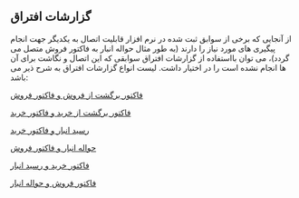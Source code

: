 ﻿## گزارشات افتراق

از آنجایی که برخی از سوابق ثبت شده در نرم افزار قابلیت اتصال به یکدیگر جهت انجام پیگیری های مورد نیاز را دارند (به طور مثال حواله انبار به فاکتور فروش متصل می گردد)، می توان بااستفاده از گزارشات افتراق سوابقی که این اتصال و نگاشت برای آن ها انجام نشده است را در اختیار داشت. لیست انواع گزارشات افتراق به شرح ذیر می باشد:

[فاکتور برگشت از فروش و فاکتور فروش](https://github.com/1stco/PayamGostarDocs/blob/master/help%202.5.4/Management-and-reports/Sales-reports/Differentiation-reports/Return-invoice-sales-invoice/Return-invoice-sales-invoice.md)

[فاکتور برگشت از خرید و فاکتور خرید](https://github.com/1stco/PayamGostarDocs/blob/master/help%202.5.4/Management-and-reports/Sales-reports/Differentiation-reports/Return-invoice-purchase-purchase-invoice/Return-invoice-purchase-purchase-invoice.md)

[رسید انبار و فاکتور خرید](https://github.com/1stco/PayamGostarDocs/blob/master/help%202.5.4/Management-and-reports/Sales-reports/Differentiation-reports/Warehouse-receipt-purchase-invoice/Warehouse-receipt-purchase-invoice.md)

[حواله انبار و فاکتور فروش](https://github.com/1stco/PayamGostarDocs/blob/master/help%202.5.4/Management-and-reports/Sales-reports/Differentiation-reports/Warehouse-remittance-sale-invoice/Warehouse-remittance-sale-invoice.md)

[فاکتور خرید و رسید انبار](https://github.com/1stco/PayamGostarDocs/blob/master/help%202.5.4/Management-and-reports/Sales-reports/Differentiation-reports/Invoice-for-purchase-and-receipt/Invoice-for-purchase-and-receipt.md)

[فاکتور فروش و حواله انبار](https://github.com/1stco/PayamGostarDocs/blob/master/help%202.5.4/Management-and-reports/Sales-reports/Differentiation-reports/Sales%20-nvoice-warehouse-remittance/Sales%20-nvoice-warehouse-remittance.md)